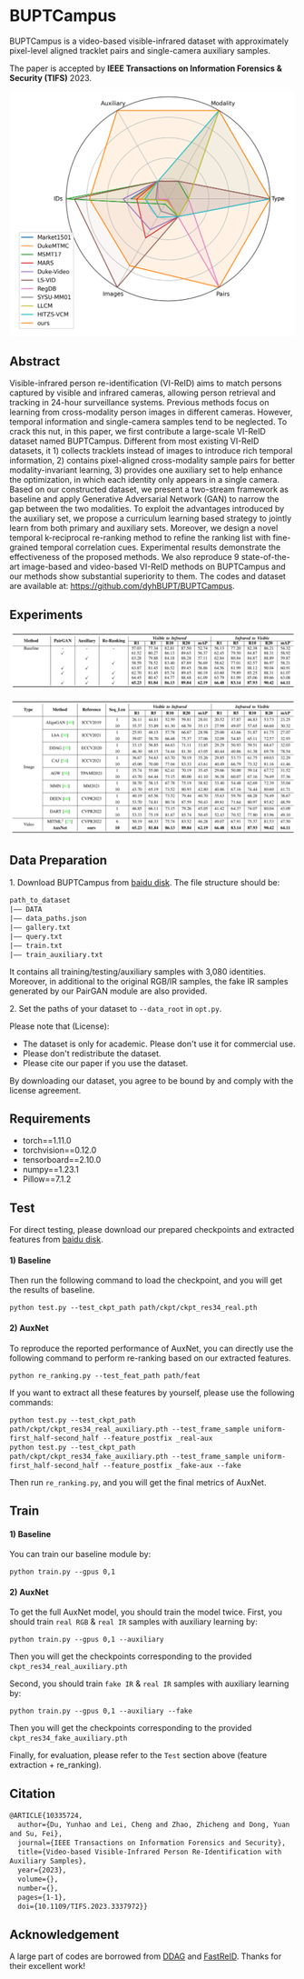 # BUPTCampus
BUPTCampus is a video-based visible-infrared dataset 
with approximately pixel-level aligned tracklet pairs
and single-camera auxiliary samples.

The paper is accepted by **IEEE Transactions on Information Forensics & Security (TIFS)** 2023.

![radar](assets/radar.png)

## Abstract 

Visible-infrared person re-identification (VI-ReID) aims to match persons captured by visible and infrared cameras, allowing person retrieval and tracking in 24-hour surveillance systems. Previous methods focus on learning from cross-modality person images in different cameras. However, temporal information and single-camera samples tend to be neglected. To crack this nut, in this paper, we first contribute a large-scale VI-ReID dataset named BUPTCampus. Different from most existing VI-ReID datasets, it 1) collects tracklets instead of images to introduce rich temporal information,  2) contains pixel-aligned cross-modality sample pairs for better modality-invariant learning, 3) provides one auxiliary set to help enhance the  optimization, in which each identity only appears in a single camera. Based on our constructed dataset, we present a two-stream framework as baseline and apply Generative Adversarial Network (GAN) to narrow the gap between the two modalities. To exploit the advantages introduced by the auxiliary set, we propose a curriculum learning based strategy to jointly learn from both primary and auxiliary sets. Moreover, we design a novel temporal k-reciprocal re-ranking method to refine the ranking list with fine-grained temporal correlation cues. Experimental results demonstrate the effectiveness of the proposed methods. We also reproduce 9 state-of-the-art image-based and video-based VI-ReID methods on BUPTCampus and our methods show substantial superiority to them. The codes and dataset are available at: https://github.com/dyhBUPT/BUPTCampus.

## Experiments

![ablation](assets/ablation.png)

![sota](assets/sota.png)

## Data Preparation

1\. Download BUPTCampus from [baidu disk](https://pan.baidu.com/s/1GlAlNoSWUuvaGPjOzK4jqQ?pwd=bupt). The file structure should be:
```
path_to_dataset
|—— DATA
|—— data_paths.json
|—— gallery.txt
|—— query.txt
|—— train.txt
|—— train_auxiliary.txt
```
It contains all training/testing/auxiliary samples with 3,080 identities.
Moreover, in additional to the original RGB/IR samples,
the fake IR samples generated by our PairGAN module are also provided.

2\. Set the paths of your dataset to `--data_root` in `opt.py`.

Please note that (License):
- The dataset is only for academic. Please don't use it for commercial use.
- Please don't redistribute the dataset.
- Please cite our paper if you use the dataset.

By downloading our dataset, you agree to be bound by and comply with the license agreement.

## Requirements
- torch==1.11.0
- torchvision==0.12.0
- tensorboard==2.10.0
- numpy==1.23.1
- Pillow==7.1.2

## Test
For direct testing, please download our prepared checkpoints and extracted features from 
[baidu disk](https://pan.baidu.com/s/17yfHjKDhUevtfPLdgTMrNw?pwd=bupt).

#### 1) Baseline

Then run the following command to load the checkpoint, and you will get the results of baseline.
```shell script
python test.py --test_ckpt_path path/ckpt/ckpt_res34_real.pth
```

#### 2) AuxNet

To reproduce the reported performance of AuxNet, 
you can directly use the following command to perform re-ranking based on our extracted features.
```shell script
python re_ranking.py --test_feat_path path/feat
```

If you want to extract all these features by yourself, please use the following commands:
```shell script
python test.py --test_ckpt_path path/ckpt/ckpt_res34_real_auxiliary.pth --test_frame_sample uniform-first_half-second_half --feature_postfix _real-aux
python test.py --test_ckpt_path path/ckpt/ckpt_res34_fake_auxiliary.pth --test_frame_sample uniform-first_half-second_half --feature_postfix _fake-aux --fake
```
Then run `re_ranking.py`,  and you will get the final metrics of AuxNet.

## Train

#### 1) Baseline
You can train our baseline module by:
```shell script
python train.py --gpus 0,1
```

#### 2) AuxNet
To get the full AuxNet model, you should train the model twice.
First, you should train `real RGB` & `real IR` samples with auxiliary learning by:
```shell script
python train.py --gpus 0,1 --auxiliary
```
Then you will get the checkpoints corresponding to the provided `ckpt_res34_real_auxiliary.pth`

Second, you should train `fake IR` & `real IR` samples with auxiliary learning by:
```shell script
python train.py --gpus 0,1 --auxiliary --fake
```
Then you will get the checkpoints corresponding to the provided `ckpt_res34_fake_auxiliary.pth`

Finally, for evaluation, please refer to the `Test` section above (feature extraction + re_ranking).

## Citation
```
@ARTICLE{10335724,
  author={Du, Yunhao and Lei, Cheng and Zhao, Zhicheng and Dong, Yuan and Su, Fei},
  journal={IEEE Transactions on Information Forensics and Security}, 
  title={Video-based Visible-Infrared Person Re-Identification with Auxiliary Samples}, 
  year={2023},
  volume={},
  number={},
  pages={1-1},
  doi={10.1109/TIFS.2023.3337972}}
```

## Acknowledgement
A large part of codes are borrowed from 
[DDAG](https://github.com/mangye16/DDAG) and [FastReID](https://github.com/JDAI-CV/fast-reid).
Thanks for their excellent work!
